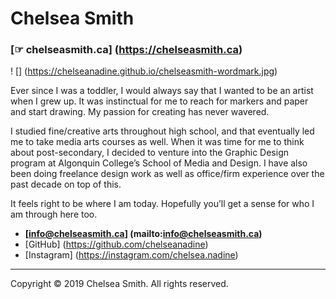 # Chelsea Smith

### [☞ chelseasmith.ca] (https://chelseasmith.ca)

! [] (https://chelseanadine.github.io/chelseasmith-wordmark.jpg)

Ever since I was a toddler, I would always say that I wanted to be an artist when I grew up. It was instinctual for me to reach for markers and paper and start drawing. My passion for creating has never wavered.

I studied fine/creative arts throughout high school, and that eventually led me to take media arts courses as well. When it was time for me to think about post-secondary, I decided to venture into the Graphic Design program at Algonquin College’s School of Media and Design. I have also been doing freelance design work as well as office/firm experience over the past decade on top of this.

It feels right to be where I am today. Hopefully you’ll get a sense for who I am through here too.

- **[info@chelseasmith.ca] (mailto:info@chelseasmith.ca)**
- [GitHub] (https://github.com/chelseanadine)
- [Instagram] (https://instagram.com/chelsea.nadine)

---

Copyright © 2019 Chelsea Smith. All rights reserved.
